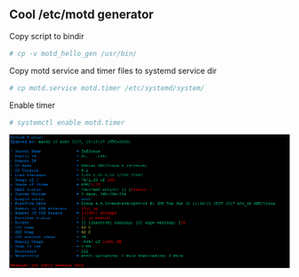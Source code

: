 ## Cool /etc/motd generator

Copy script to bindir

```bash
# cp -v motd_hello_gen /usr/bin/
```

Copy motd service and timer files to systemd service dir

```bash
# cp motd.service motd.timer /etc/systemd/system/
```

Enable timer

```bash
# systemctl enable motd.timer
```

![Alt text](motd.png?raw=true "OpenMandriva /etc/motd")
